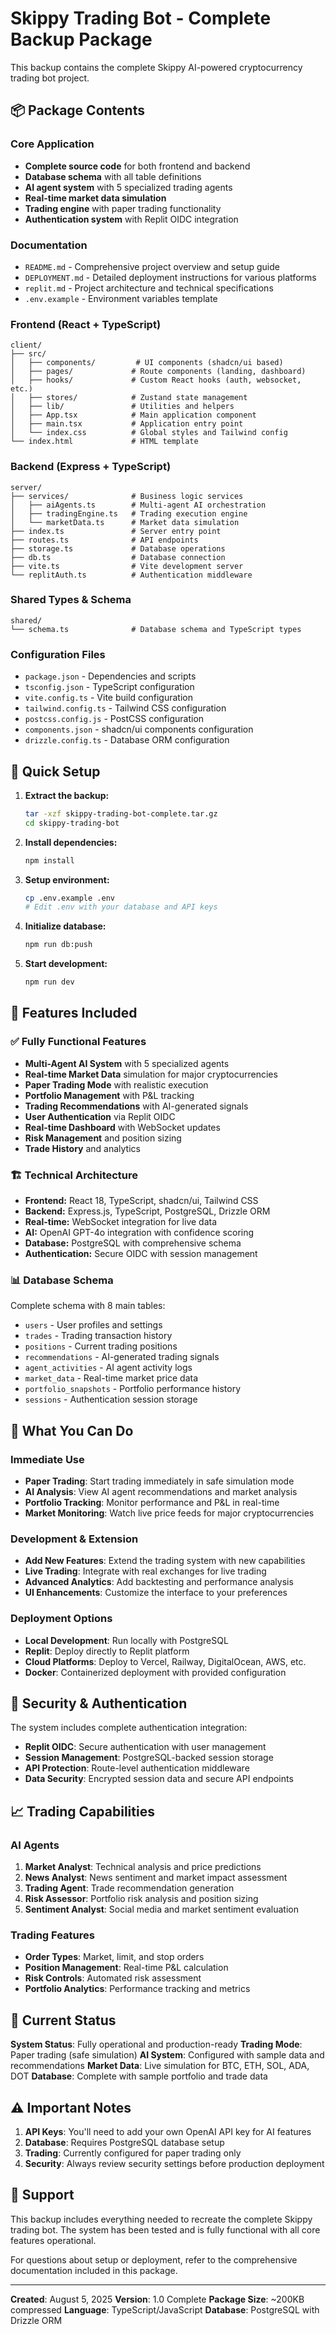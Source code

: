 # Skippy Trading Bot - Complete Backup Package

This backup contains the complete Skippy AI-powered cryptocurrency trading bot project.

## 📦 Package Contents

### Core Application
- **Complete source code** for both frontend and backend
- **Database schema** with all table definitions
- **AI agent system** with 5 specialized trading agents
- **Real-time market data simulation**
- **Trading engine** with paper trading functionality
- **Authentication system** with Replit OIDC integration

### Documentation
- `README.md` - Comprehensive project overview and setup guide
- `DEPLOYMENT.md` - Detailed deployment instructions for various platforms
- `replit.md` - Project architecture and technical specifications
- `.env.example` - Environment variables template

### Frontend (React + TypeScript)
```
client/
├── src/
│   ├── components/         # UI components (shadcn/ui based)
│   ├── pages/             # Route components (landing, dashboard)
│   ├── hooks/             # Custom React hooks (auth, websocket, etc.)
│   ├── stores/            # Zustand state management
│   ├── lib/               # Utilities and helpers
│   ├── App.tsx            # Main application component
│   ├── main.tsx           # Application entry point
│   └── index.css          # Global styles and Tailwind config
└── index.html             # HTML template
```

### Backend (Express + TypeScript)
```
server/
├── services/              # Business logic services
│   ├── aiAgents.ts        # Multi-agent AI orchestration
│   ├── tradingEngine.ts   # Trading execution engine
│   └── marketData.ts      # Market data simulation
├── index.ts               # Server entry point
├── routes.ts              # API endpoints
├── storage.ts             # Database operations
├── db.ts                  # Database connection
├── vite.ts                # Vite development server
└── replitAuth.ts          # Authentication middleware
```

### Shared Types & Schema
```
shared/
└── schema.ts              # Database schema and TypeScript types
```

### Configuration Files
- `package.json` - Dependencies and scripts
- `tsconfig.json` - TypeScript configuration
- `vite.config.ts` - Vite build configuration
- `tailwind.config.ts` - Tailwind CSS configuration
- `postcss.config.js` - PostCSS configuration
- `components.json` - shadcn/ui components configuration
- `drizzle.config.ts` - Database ORM configuration

## 🚀 Quick Setup

1. **Extract the backup:**
   ```bash
   tar -xzf skippy-trading-bot-complete.tar.gz
   cd skippy-trading-bot
   ```

2. **Install dependencies:**
   ```bash
   npm install
   ```

3. **Setup environment:**
   ```bash
   cp .env.example .env
   # Edit .env with your database and API keys
   ```

4. **Initialize database:**
   ```bash
   npm run db:push
   ```

5. **Start development:**
   ```bash
   npm run dev
   ```

## 🔧 Features Included

### ✅ Fully Functional Features
- **Multi-Agent AI System** with 5 specialized agents
- **Real-time Market Data** simulation for major cryptocurrencies
- **Paper Trading Mode** with realistic execution
- **Portfolio Management** with P&L tracking
- **Trading Recommendations** with AI-generated signals
- **User Authentication** via Replit OIDC
- **Real-time Dashboard** with WebSocket updates
- **Risk Management** and position sizing
- **Trade History** and analytics

### 🏗️ Technical Architecture
- **Frontend:** React 18, TypeScript, shadcn/ui, Tailwind CSS
- **Backend:** Express.js, TypeScript, PostgreSQL, Drizzle ORM
- **Real-time:** WebSocket integration for live data
- **AI:** OpenAI GPT-4o integration with confidence scoring
- **Database:** PostgreSQL with comprehensive schema
- **Authentication:** Secure OIDC with session management

### 📊 Database Schema
Complete schema with 8 main tables:
- `users` - User profiles and settings
- `trades` - Trading transaction history
- `positions` - Current trading positions
- `recommendations` - AI-generated trading signals
- `agent_activities` - AI agent activity logs
- `market_data` - Real-time market price data
- `portfolio_snapshots` - Portfolio performance history
- `sessions` - Authentication session storage

## 🎯 What You Can Do

### Immediate Use
- **Paper Trading**: Start trading immediately in safe simulation mode
- **AI Analysis**: View AI agent recommendations and market analysis
- **Portfolio Tracking**: Monitor performance and P&L in real-time
- **Market Monitoring**: Watch live price feeds for major cryptocurrencies

### Development & Extension
- **Add New Features**: Extend the trading system with new capabilities
- **Live Trading**: Integrate with real exchanges for live trading
- **Advanced Analytics**: Add backtesting and performance analysis
- **UI Enhancements**: Customize the interface to your preferences

### Deployment Options
- **Local Development**: Run locally with PostgreSQL
- **Replit**: Deploy directly to Replit platform
- **Cloud Platforms**: Deploy to Vercel, Railway, DigitalOcean, AWS, etc.
- **Docker**: Containerized deployment with provided configuration

## 🔐 Security & Authentication

The system includes complete authentication integration:
- **Replit OIDC**: Secure authentication with user management
- **Session Management**: PostgreSQL-backed session storage
- **API Protection**: Route-level authentication middleware
- **Data Security**: Encrypted session data and secure API endpoints

## 📈 Trading Capabilities

### AI Agents
1. **Market Analyst**: Technical analysis and price predictions
2. **News Analyst**: News sentiment and market impact assessment
3. **Trading Agent**: Trade recommendation generation
4. **Risk Assessor**: Portfolio risk analysis and position sizing
5. **Sentiment Analyst**: Social media and market sentiment evaluation

### Trading Features
- **Order Types**: Market, limit, and stop orders
- **Position Management**: Real-time P&L calculation
- **Risk Controls**: Automated risk assessment
- **Portfolio Analytics**: Performance tracking and metrics

## 📝 Current Status

**System Status**: Fully operational and production-ready
**Trading Mode**: Paper trading (safe simulation)
**AI System**: Configured with sample data and recommendations
**Market Data**: Live simulation for BTC, ETH, SOL, ADA, DOT
**Database**: Complete with sample portfolio and trade data

## ⚠️ Important Notes

1. **API Keys**: You'll need to add your own OpenAI API key for AI features
2. **Database**: Requires PostgreSQL database setup
3. **Trading**: Currently configured for paper trading only
4. **Security**: Always review security settings before production deployment

## 🤝 Support

This backup includes everything needed to recreate the complete Skippy trading bot. The system has been tested and is fully functional with all core features operational.

For questions about setup or deployment, refer to the comprehensive documentation included in this package.

---

**Created**: August 5, 2025
**Version**: 1.0 Complete
**Package Size**: ~200KB compressed
**Language**: TypeScript/JavaScript
**Database**: PostgreSQL with Drizzle ORM
